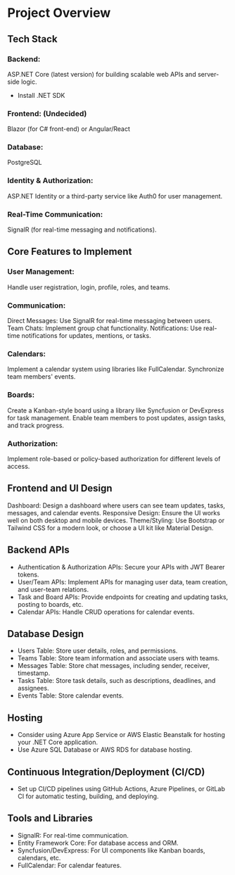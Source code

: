 # Project Overview

## Tech Stack

### Backend:

ASP.NET Core (latest version) for building scalable web APIs and server-side logic.

-   Install .NET SDK

### Frontend: (Undecided)

Blazor (for C# front-end) or Angular/React

### Database:

PostgreSQL

### Identity & Authorization:

ASP.NET Identity or a third-party service like Auth0 for user management.

### Real-Time Communication:

SignalR (for real-time messaging and notifications).

## Core Features to Implement

### User Management:

Handle user registration, login, profile, roles, and teams.

### Communication:

Direct Messages: Use SignalR for real-time messaging between users.
Team Chats: Implement group chat functionality.
Notifications: Use real-time notifications for updates, mentions, or tasks.

### Calendars:

Implement a calendar system using libraries like FullCalendar.
Synchronize team members' events.

### Boards:

Create a Kanban-style board using a library like Syncfusion or DevExpress for task management.
Enable team members to post updates, assign tasks, and track progress.

### Authorization:

Implement role-based or policy-based authorization for different levels of access.

## Frontend and UI Design

Dashboard: Design a dashboard where users can see team updates, tasks, messages, and calendar events.
Responsive Design: Ensure the UI works well on both desktop and mobile devices.
Theme/Styling: Use Bootstrap or Tailwind CSS for a modern look, or choose a UI kit like Material Design.

## Backend APIs

-   Authentication & Authorization APIs: Secure your APIs with JWT Bearer tokens.
-   User/Team APIs: Implement APIs for managing user data, team creation, and user-team relations.
-   Task and Board APIs: Provide endpoints for creating and updating tasks, posting to boards, etc.
-   Calendar APIs: Handle CRUD operations for calendar events.

## Database Design

-   Users Table: Store user details, roles, and permissions.
-   Teams Table: Store team information and associate users with teams.
-   Messages Table: Store chat messages, including sender, receiver, timestamp.
-   Tasks Table: Store task details, such as descriptions, deadlines, and assignees.
-   Events Table: Store calendar events.

## Hosting

-   Consider using Azure App Service or AWS Elastic Beanstalk for hosting your .NET Core application.
-   Use Azure SQL Database or AWS RDS for database hosting.

## Continuous Integration/Deployment (CI/CD)

-   Set up CI/CD pipelines using GitHub Actions, Azure Pipelines, or GitLab CI for automatic testing, building, and deploying.

## Tools and Libraries

-   SignalR: For real-time communication.
-   Entity Framework Core: For database access and ORM.
-   Syncfusion/DevExpress: For UI components like Kanban boards, calendars, etc.
-   FullCalendar: For calendar features.
